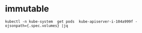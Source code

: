 #  immutable

```
kubectl -n kube-system  get pods  kube-apiserver-i-104a999f -ojsonpath={.spec.volumes} |jq

```

